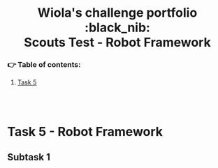 <h1 align="center"> Wiola's challenge portfolio </br> :black_nib: </br> Scouts Test - Robot Framework </h1>


### :point_right: Table of contents:
1. [Task 5](#task-5---robot-framework)

</br>
</br>


# Task 5 - Robot Framework

## Subtask 1

 
